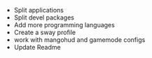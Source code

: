 - Split applications
- Split devel packages
- Add more programming languages
- Create a sway profile
- work with mangohud and gamemode configs
- Update Readme
